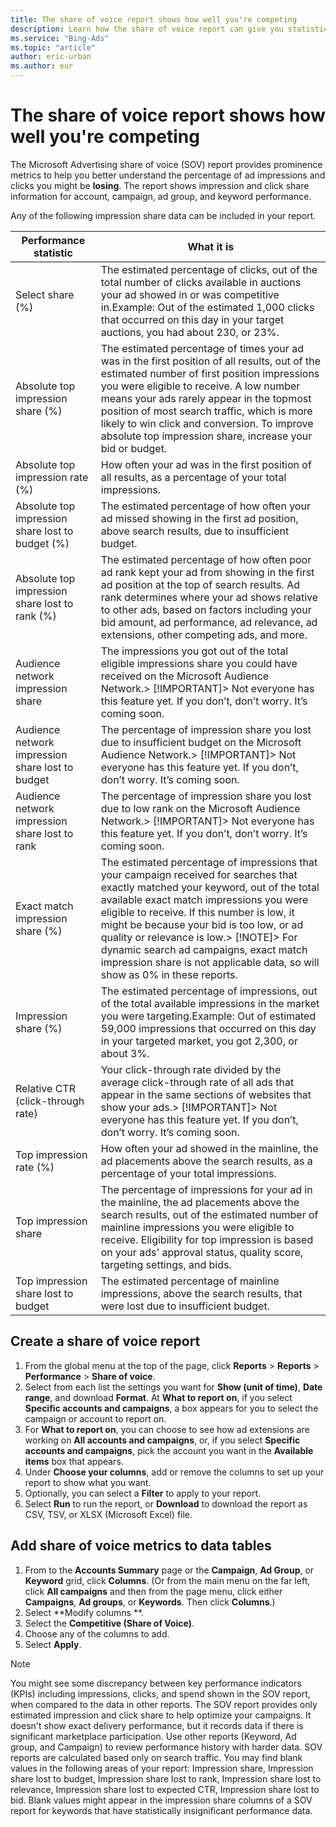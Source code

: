 ```yaml
---
title: The share of voice report shows how well you're competing
description: Learn how the share of voice report can give you statistics about the percentage of ad impressions and clicks you may be losing.
ms.service: "Bing-Ads"
ms.topic: "article"
author: eric-urban
ms.author: eur
---
```


# The share of voice report shows how well you're competing

The Microsoft Advertising share of voice (SOV) report provides prominence metrics to help you better understand the percentage of ad impressions and clicks you might be **losing**. The report shows impression and click share information for account, campaign, ad group, and keyword performance.

Any of the following impression share data can be included in your report.

|Performance statistic|What it is|
|---|---|
|Select share (%)|The estimated percentage of clicks, out of the total number of clicks available in auctions your ad showed in or was competitive in.Example: Out of the estimated 1,000 clicks that occurred on this day in your target auctions, you had about 230, or 23%.|
|Absolute top impression share (%)|The estimated percentage of times your ad was in the first position of all results, out of the estimated number of first position impressions you were eligible to receive. A low number means your ads rarely appear in the topmost position of most search traffic, which is more likely to win click and conversion. To improve absolute top impression share, increase your bid or budget.|
|Absolute top impression rate (%)|How often your ad was in the first position of all results, as a percentage of your total impressions.|
|Absolute top impression share lost to budget (%)|The estimated percentage of how often your ad missed showing in the first ad position, above search results, due to insufficient budget.|
|Absolute top impression share lost to rank (%)|The estimated percentage of how often poor ad rank kept your ad from showing in the first ad position at the top of search results. Ad rank determines where your ad shows relative to other ads, based on factors including your bid amount, ad performance, ad relevance, ad extensions, other competing ads, and more.|
|Audience network impression share|The impressions you got out of the total eligible impressions share you could have received on the Microsoft Audience Network.> [!IMPORTANT]> Not everyone has this feature yet. If you don’t, don’t worry. It’s coming soon.|
|Audience network impression share lost to budget|The percentage of impression share you lost due to insufficient budget on the Microsoft Audience Network.> [!IMPORTANT]> Not everyone has this feature yet. If you don’t, don’t worry. It’s coming soon.|
|Audience network impression share lost to rank|The percentage of impression share you lost due to low rank on the Microsoft Audience Network.> [!IMPORTANT]> Not everyone has this feature yet. If you don’t, don’t worry. It’s coming soon.|
|Exact match impression share (%)|The estimated percentage of impressions that your campaign received for searches that exactly matched your keyword, out of the total available exact match impressions you were eligible to receive. If this number is low, it might be because your bid is too low, or ad quality or relevance is low.> [!NOTE]> For dynamic search ad campaigns, exact match impression share is not applicable data, so will show as 0% in these reports.|
|Impression share (%)|The estimated percentage of impressions, out of the total available impressions in the market you were targeting.Example: Out of estimated 59,000 impressions that occurred on this day in your targeted market, you got 2,300, or about 3%.|
|Relative CTR (click-through rate)|Your click-through rate divided by the average click-through rate of all ads that appear in the same sections of websites that show your ads.> [!IMPORTANT]> Not everyone has this feature yet. If you don’t, don’t worry. It’s coming soon.|
|Top impression rate (%)|How often your ad showed in the mainline, the ad placements above the search results, as a percentage of your total impressions.|
|Top impression share|The percentage of impressions for your ad in the mainline, the ad placements above the search results, out of the estimated number of mainline impressions you were eligible to receive. Eligibility for top impression is based on your ads' approval status, quality score, targeting settings, and bids.|
|Top impression share lost to budget|The estimated percentage of mainline impressions, above the search results, that were lost due to insufficient budget.|

## Create a share of voice report

1. From the global menu at the top of the page, click **Reports** > **Reports** > **Performance** > **Share of voice**.
1. Select from each list the settings you want for **Show (unit of time)**, **Date range**, and download **Format**. At **What to report on**, if you select **Specific accounts and campaigns**, a box appears for you to select the campaign or account to report on.
1. For **What to report on**, you can choose to see how ad extensions are working on **All accounts and campaigns**, or, if you select **Specific accounts and campaigns**, pick the account you want in the **Available items** box that appears.
1. Under **Choose your columns**, add or remove the columns to set up your report to show what you want.
1. Optionally, you can select a **Filter** to apply to your report.
1. Select **Run** to run the report, or **Download** to download the report as CSV, TSV, or XLSX (Microsoft Excel) file.

## Add share of voice metrics to data tables

1. From to the **Accounts Summary** page or the **Campaign**, **Ad Group**, or **Keyword** grid, click **Columns**. (Or from the main menu on the far left, click **All campaigns** and then from the page menu, click either **Campaigns**, **Ad groups**,       or **Keywords**. Then click **Columns**.)
1. Select **Modify columns **.
1. Select the **Competitive (Share of Voice)**.
1. Choose any of the columns to add.
1. Select **Apply**.

> [!NOTE]
> You might see some discrepancy between key performance indicators (KPIs) including impressions, clicks, and spend shown in the SOV report, when compared to the data in other reports. The SOV report provides only estimated impression and click share to help optimize your campaigns. It doesn't show exact delivery performance, but it records data if there is significant marketplace participation. Use other reports (Keyword, Ad group, and Campaign) to review performance history with harder data.
> SOV reports are calculated based only on search traffic. You may find blank values in the following areas of your report: Impression share, Impression share lost to budget, Impression share lost to rank, Impression share lost to relevance, Impression share lost to expected CTR, Impression share lost to bid.
> Blank values might appear in the impression share columns of a SOV report for keywords that have statistically insignificant performance data.


